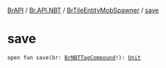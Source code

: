 [BrAPI](../../index.md) / [Br.API.NBT](../index.md) / [BrTileEntityMobSpawner](index.md) / [save](./save.md)

# save

`open fun save(br: `[`BrNBTTagCompound`](../-br-n-b-t-tag-compound/index.md)`!): `[`Unit`](https://kotlinlang.org/api/latest/jvm/stdlib/kotlin/-unit/index.html)